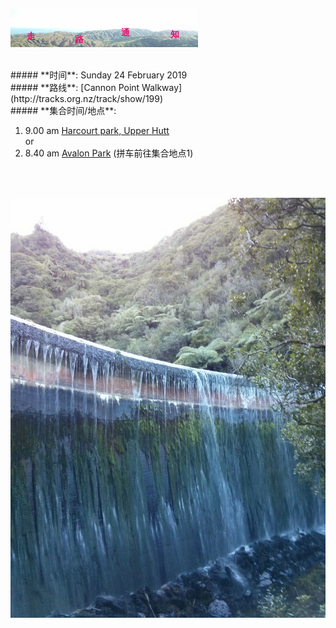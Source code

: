 ![skyline](_images/skyline2.png)

<br/>
##### **时间**: Sunday  24 February 2019
<br/>
##### **路线**: [Cannon Point Walkway](http://tracks.org.nz/track/show/199)

<br/>
##### **集合时间/地点**:

 1. 9.00 am [Harcourt park, Upper Hutt](https://www.google.co.nz/maps/place/41%C2%B006'14.1%22S+175%C2%B005'35.3%22E/@-41.1039167,175.0909502,17z/data=!3m1!4b1!4m5!3m4!1s0x0:0x0!8m2!3d-41.1039167!4d175.0931389)
<br/> or <br/>
 2.  8.40 am  [Avalon Park](https://www.google.co.nz/maps/place/41%C2%B011'40.7%22S+174%C2%B055'57.4%22E/@-41.194647,174.930412,17z/data=!3m1!4b1!4m2!3m1!1s0x0:0x0?shorturl=1) (拼车前往集合地点1)


<br/><br/>


![canon_point2](_images/canon_point2.jpg)
